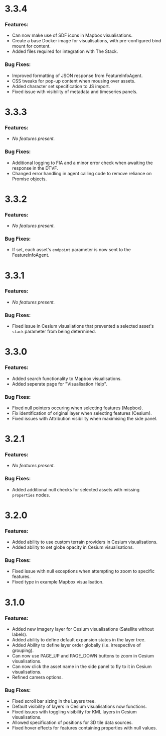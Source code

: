 [//]: # (Note that version headers need to start with "# " characters to be picked up by some automated scripts)

# 3.3.4
### Features:
* Can now make use of SDF icons in Mapbox visualisations.
* Create a base Docker image for visualisations, with pre-configured bind mount for content.
* Added files required for integration with The Stack.
### Bug Fixes:
* Improved formatting of JSON response from FeatureInfoAgent.
* CSS tweaks for pop-up content when mousing over assets.
* Added character set specification to JS import.
* Fixed issue with visibility of metadata and timeseries panels.

# 3.3.3
### Features:
* _No features present._
### Bug Fixes:
* Additional logging to FIA and a minor error check when awaiting the response in the DTVF.
* Changed error handling in agent calling code to remove reliance on Promise objects.

# 3.3.2
### Features:
* _No features present._
### Bug Fixes:
* If set, each asset's `endpoint` parameter is now sent to the FeatureInfoAgent.

# 3.3.1
### Features:
* _No features present._
### Bug Fixes:
* Fixed issue in Cesium visualiations that prevented a selected asset's `stack` parameter from being determined.

# 3.3.0
### Features:
* Added search functionality to Mapbox visualisations.
* Added seperate page for "Visualisation Help".
### Bug Fixes:
* Fixed null pointers occuring when selecting features (Mapbox).
* Fix identification of original layer when selecting features (Cesium).
* Fixed issues with Attribution visibility when maximising the side panel.

# 3.2.1
### Features:
* _No features present._
### Bug Fixes:
* Added additional null checks for selected assets with missing `properties` nodes.

# 3.2.0
### Features:
* Added ability to use custom terrain providers in Cesium visualisations.
* Added ability to set globe opacity in Cesium visualisations.
### Bug Fixes:
* Fixed issue with null exceptions when attempting to zoom to specific features.
* Fixed type in example Mapbox visualisation.

# 3.1.0
### Features:
* Added new imagery layer for Cesium visualisations (Satellite without labels).
* Added ability to define default expansion states in the layer tree.
* Added Ability to define layer order globally (i.e. irrespective of grouping).
* Can now use PAGE_UP and PAGE_DOWN buttons to zoom in Cesium visualisations.
* Can now click the asset name in the side panel to fly to it in Cesium visualisations.
* Refined camera options.
### Bug Fixes:
* Fixed scroll bar sizing in the Layers tree.
* Default visibility of layers in Cesium visualisations now functions.
* Fixed issues with toggling visibility for KML layers in Cesium visualisations.
* Allowed specification of positions for 3D tile data sources.
* Fixed hover effects for features containing properties with null values.